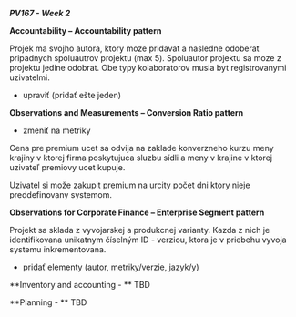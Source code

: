 ***PV167 - Week 2***

**Accountability – Accountability pattern**

Projek ma svojho autora, ktory moze pridavat a nasledne odoberat pripadnych spoluautrov projektu (max 5). Spoluautor projektu sa moze z projektu jedine odobrat. Obe typy kolaboratorov musia byt registrovanymi uzivatelmi.

- upraviť (pridať ešte jeden)



**Observations and Measurements – Conversion Ratio pattern**

- zmeniť na metriky

Cena pre premium ucet sa odvija na zaklade konverzneho kurzu meny krajiny v ktorej firma poskytujuca sluzbu sídli a meny v krajine v ktorej uzivateľ premiovy ucet kupuje.

Uzivatel si može zakupit premium na urcity počet dni ktory nieje preddefinovany systemom.



**Observations for Corporate Finance – Enterprise Segment pattern**

Projekt sa sklada z vyvojarskej a produkcnej varianty. Kazda z nich je identifikovana unikatnym číselným ID - verziou, ktora je v priebehu vyvoja systemu inkrementovana.

- pridať elementy (autor, metriky/verzie, jazyk/y)


**Inventory and accounting - **
TBD



**Planning - **
TBD
